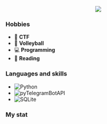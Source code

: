 <div id="header" align="center">
    <img src="https://readme-typing-svg.demolab.com?font=Fira+Code&pause=1000&color=80c392&random=false&width=360&lines=Hi%2C+I'm+karukador%F0%9F%91%8B"><br>
</div>

### Hobbies
- 🚩 **CTF**
- 🏐 **Volleyball**
- 💻 **Programming**
- 📖 **Reading**

### Languages and skills 
- ![Python](https://img.shields.io/badge/Python-black?style=flat&logo=python&logoColor=6d98e2)  
- ![pyTelegramBotAPI](https://img.shields.io/badge/pyTelegramBotAPI-black?style=flat&logo=telegram&logoColor=33bdff)  
- ![SQLite](https://img.shields.io/badge/SQLite-black?style=flat&logo=sqlite&logoColor=56c2ed)  

### My stat
<img src="https://github-readme-stats.vercel.app/api?username=karukador&show_icons=true&theme=radical" alt=""/>
